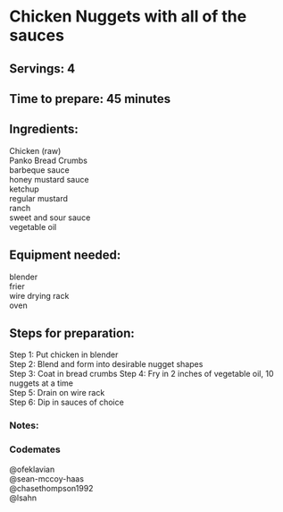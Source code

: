 # Chicken Nuggets with all of the sauces

## Servings: 4

## Time to prepare: 45 minutes 

## Ingredients:
Chicken (raw) <br/>
Panko Bread Crumbs <br/>
barbeque sauce <br/>
honey mustard sauce <br/>
ketchup <br/>
regular mustard <br/>
ranch <br/>
sweet and sour sauce <br/>
vegetable oil

## Equipment needed:
blender <br/>
frier <br/>
wire drying rack <br/>
oven

## Steps for preparation:
Step 1: Put chicken in blender <br/>
Step 2: Blend and form into desirable nugget shapes <br/>
Step 3: Coat in bread crumbs
Step 4: Fry in 2 inches of vegetable oil, 10 nuggets at a time<br/>
Step 5: Drain on wire rack<br/>
Step 6: Dip in sauces of choice<br/>


### Notes:



### Codemates #
@ofeklavian </br>
@sean-mccoy-haas </br>
@chasethompson1992 </br>
@lsahn
